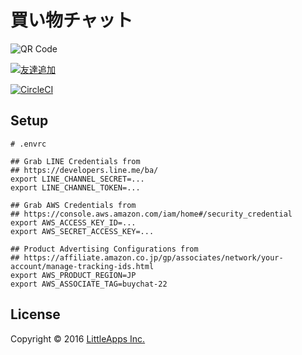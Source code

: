 買い物チャット
==============


![QR Code](http://qr-official.line.me/L/BsqbfocuYK.png)

[![友達追加](https://scdn.line-apps.com/n/line_add_friends/btn/ja.png)](https://line.me/R/ti/p/%40xhe9481d)

[![CircleCI](https://circleci.com/gh/ngs/line-buychat/tree/master.svg?style=svg&circle-token=b93d2f1b5b11b10f45990807de1768ff7cac60ac)](https://circleci.com/gh/ngs/line-buychat/tree/master)

Setup
-----

```
# .envrc

## Grab LINE Credentials from
## https://developers.line.me/ba/
export LINE_CHANNEL_SECRET=...
export LINE_CHANNEL_TOKEN=...

## Grab AWS Credentials from
## https://console.aws.amazon.com/iam/home#/security_credential
export AWS_ACCESS_KEY_ID=...
export AWS_SECRET_ACCESS_KEY=...

## Product Advertising Configurations from
## https://affiliate.amazon.co.jp/gp/associates/network/your-account/manage-tracking-ids.html
export AWS_PRODUCT_REGION=JP
export AWS_ASSOCIATE_TAG=buychat-22
```

License
-------

Copyright &copy; 2016 [LittleApps Inc.](https://littleapps.jp)
